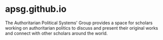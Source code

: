# apsg.github.io


The Authoritarian Political Systems' Group provides a space for scholars working on authoritarian politics to discuss and present their original works and connect with other scholars around the world.
